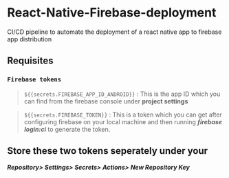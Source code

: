 # React-Native-Firebase-deployment

CI/CD pipeline to automate the deployment of a react native app to firebase app distribution 

## Requisites

### `Firebase tokens`
> `${{secrets.FIREBASE_APP_ID_ANDROID}}` : This is the app ID which you can find from the firebase console under **project settings**

> `${{secrets.FIREBASE_TOKEN}}` : This is a token which you can get after configuring firebase on your local machine and then running 
> ***firebase login:ci*** to generate the token.

## Store these two tokens seperately under your
***Repository> Settings> Secrets> Actions> New Repository Key***
